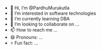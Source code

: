 - 👋 Hi, I’m @PardhuMurukutla
- 👀 I’m interested in software technologies
- 🌱 I’m currently learning DBA
- 💞️ I’m looking to collaborate on ...
- 📫 How to reach me ...
- 😄 Pronouns: ...
- ⚡ Fun fact: ...

<!---
PardhuMurukutla/PardhuMurukutla is a ✨ special ✨ repository because its `README.md` (this file) appears on your GitHub profile.
You can click the Preview link to take a look at your changes.
--->

